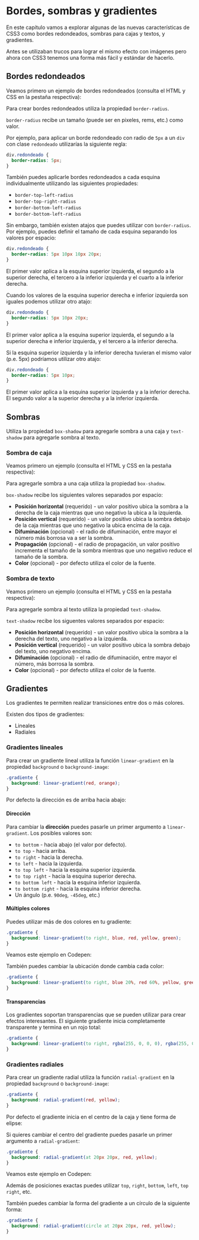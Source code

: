 # Bordes, sombras y gradientes

En este capítulo vamos a explorar algunas de las nuevas características de CSS3 como bordes redondeados, sombras para cajas y textos, y gradientes.

Antes se utilizaban trucos para lograr el mismo efecto con imágenes pero ahora con CSS3 tenemos una forma más fácil y estándar de hacerlo.

## Bordes redondeados

Veamos primero un ejemplo de bordes redondeados \(consulta el HTML y CSS en la pestaña respectiva\):

Para crear bordes redondeados utiliza la propiedad `border-radius`.

`border-radius` recibe un tamaño \(puede ser en pixeles, rems, etc.\) como valor.

Por ejemplo, para aplicar un borde redondeado con radio de `5px` a un `div` con clase `redondeado` utilizarías la siguiente regla:

```css
div.redondeado {
  border-radius: 5px;
}
```

También puedes aplicarle bordes redondeados a cada esquina individualmente utilizando las siguientes propiedades:

* `border-top-left-radius`
* `border-top-right-radius`
* `border-bottom-left-radius`
* `border-bottom-left-radius`

Sin embargo, también existen atajos que puedes utilizar con `border-radius`. Por ejemplo, puedes definir el tamaño de cada esquina separando los valores por espacio:

```css
div.redondeado {
  border-radius: 5px 10px 10px 20px;
}
```

El primer valor aplica a la esquina superior izquierda, el segundo a la superior derecha, el tercero a la inferior izquierda y el cuarto a la inferior derecha.

Cuando los valores de la esquina superior derecha e inferior izquierda son iguales podemos utilizar otro atajo:

```css
div.redondeado {
  border-radius: 5px 10px 20px;
}
```

El primer valor aplica a la esquina superior izquierda, el segundo a la superior derecha e inferior izquierda, y el tercero a la inferior derecha.

Si la esquina superior izquierda y la inferior derecha tuvieran el mismo valor \(p.e. 5px\) podríamos utilizar otro atajo:

```css
div.redondeado {
  border-radius: 5px 10px;
}
```

El primer valor aplica a la esquina superior izquierda y a la inferior derecha. El segundo valor a la superior derecha y a la inferior izquierda.

## Sombras

Utiliza la propiedad `box-shadow` para agregarle sombra a una caja y `text-shadow` para agregarle sombra al texto.

### Sombra de caja

Veamos primero un ejemplo \(consulta el HTML y CSS en la pestaña respectiva\):

Para agregarle sombra a una caja utiliza la propiedad `box-shadow`.

`box-shadow` recibe los siguientes valores separados por espacio:

* **Posición horizontal** \(requerido\) - un valor positivo ubica la sombra a la derecha de la caja mientras que uno negativo la ubica a la izquierda.
* **Posición vertical** \(requerido\) - un valor positivo ubica la sombra debajo de la caja mientras que uno negativo la ubica encima de la caja.
* **Difuminación** \(opcional\) - el radio de difuminación, entre mayor el número más borrosa va a ser la sombra.
* **Propagación** \(opcional\) - el radio de propagación, un valor positivo incrementa el tamaño de la sombra mientras que uno negativo reduce el tamaño de la sombra.
* **Color** \(opcional\) - por defecto utiliza el color de la fuente.

### Sombra de texto

Veamos primero un ejemplo \(consulta el HTML y CSS en la pestaña respectiva\):

Para agregarle sombra al texto utiliza la propiedad `text-shadow`.

`text-shadow` recibe los siguentes valores separados por espacio:

* **Posición horizontal** \(requerido\) - un valor positivo ubica la sombra a la derecha del texto, uno negativo a la izquierda.
* **Posición vertical** \(requerido\) - un valor positivo ubica la sombra debajo del texto, uno negativo encima.
* **Difuminación** \(opcional\) - el radio de difuminación, entre mayor el número, más borrosa la sombra.
* **Color** \(opcional\) - por defecto utiliza el color de la fuente.

## Gradientes

Los gradientes te permiten realizar transiciones entre dos o más colores.

Existen dos tipos de gradientes:

* Lineales
* Radiales

### Gradientes lineales

Para crear un gradiente lineal utiliza la función `linear-gradient` en la propiedad `background` o `background-image`:

```css
.gradiente {
  background: linear-gradient(red, orange);
}
```

Por defecto la dirección es de arriba hacia abajo:

#### Dirección

Para cambiar la **dirección** puedes pasarle un primer argumento a `linear-gradient`. Los posibles valores son:

* `to bottom` - hacia abajo \(el valor por defecto\).
* `to top` - hacia arriba.
* `to right` - hacia la derecha.
* `to left` - hacia la izquierda.
* `to top left` - hacia la esquina superior izquierda.
* `to top right` - hacia la esquina superior derecha.
* `to bottom left` - hacia la esquina inferior izquierda.
* `to bottom right` - hacia la esquina inferior derecha.
* Un ángulo \(p.e. `90deg`, `-45deg`, etc.\)

#### Múltiples colores

Puedes utilizar más de dos colores en tu gradiente:

```css
.gradiente {
  background: linear-gradient(to right, blue, red, yellow, green);
}
```

Veamos este ejemplo en Codepen:

También puedes cambiar la ubicación donde cambia cada color:

```css
.gradiente {
  background: linear-gradient(to right, blue 20%, red 60%, yellow, green);
}
```

#### Transparencias

Los gradientes soportan transparencias que se pueden utilizar para crear efectos interesantes. El siguiente gradiente inicia completamente transparente y termina en un rojo total:

```css
.gradiente {
  background: linear-gradient(to right, rgba(255, 0, 0, 0), rgba(255, 0, 0, 1));
}
```

### Gradientes radiales

Para crear un gradiente radial utiliza la función `radial-gradient` en la propiedad `background` o `background-image`:

```css
.gradiente {
  background: radial-gradient(red, yellow);
}
```

Por defecto el gradiente inicia en el centro de la caja y tiene forma de elipse:

Si quieres cambiar el centro del gradiente puedes pasarle un primer argumento a `radial-gradient`:

```css
.gradiente {
  background: radial-gradient(at 20px 20px, red, yellow);
}
```

Veamos este ejemplo en Codepen:

Además de posiciones exactas puedes utilizar `top`, `right`, `bottom`, `left`, `top right`, etc.

También puedes cambiar la forma del gradiente a un círculo de la siguiente forma:

```css
.gradiente {
  background: radial-gradient(circle at 20px 20px, red, yellow);
}
```

